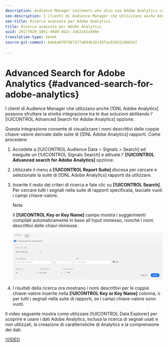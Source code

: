 ```yaml
---
description: Audience Manager customers who also use Adobe Analytics can leverage the tight integration between the two solutions by enabling the Advanced Search for Adobe Analytics option.
seo-description: I clienti di Audience Manager che utilizzano anche Adobe Analytics possono sfruttare la stretta integrazione tra le due soluzioni abilitando l'opzione Ricerca avanzata per Adobe Analytics.
seo-title: Ricerca avanzata per Adobe Analytics
title: Ricerca avanzata per Adobe Analytics
uuid: 20177820-10e1-49d9-bb2c-3a62141a498e
translation-type: tm+mt
source-git-commit: 0eb6a6f67d87377a044b18118fac0185219b0347

---
```



# Advanced Search for Adobe Analytics {#advanced-search-for-adobe-analytics}

I clienti di Audience Manager che utilizzano anche [!DNL Adobe Analytics] possono sfruttare la stretta integrazione tra le due soluzioni abilitando l' [!UICONTROL Advanced Search for Adobe Analytics] opzione.

Questa integrazione consente di visualizzare i nomi descrittivi delle coppie chiave-valore derivate dalle suite di [!DNL Adobe Analytics] rapporti. Come procedere:

1. Accedete a [!UICONTROL Audience Data > Signals > Search] ed eseguite un [!UICONTROL Signals Search] e attivate l' **[!UICONTROL Advanced search for Adobe Analytics]** opzione.
1. Utilizzate il menu a **[!UICONTROL Report Suite]** discesa per cercare e selezionate la suite di [!DNL Adobe Analytics] rapporti da utilizzare.
1. Inserite il resto dei criteri di ricerca e fate clic su **[!UICONTROL Search]**. Per cercare tutti i segnali nella suite di rapporti specificata, lasciate vuoti i campi chiave-valore.
   >[!NOTE]
   >
   >Il **[!UICONTROL Key or Key Name]** campo mostra i suggerimenti compilati automaticamente in base all'input immesso, nonché i nomi descrittivi delle chiavi immesse.

   ![](assets/signals-search-analytics.png)
1. I risultati della ricerca ora mostrano i nomi descrittivi per le coppie chiave-valore inserite nella **[!UICONTROL Key or Key Name]** colonna, o per tutti i segnali nella suite di rapporti, se i campi chiave-valore sono vuoti.

Il video seguente mostra come utilizzare [!UICONTROL Data Explorer] per scoprire e usare i dati Adobe Analytics, inclusa la ricerca di segnali usati e non utilizzati, la creazione di caratteristiche di Analytics e la comprensione dei dati.

[!VIDEO](https://video.tv.adobe.com/v/25150?captions=ita)
